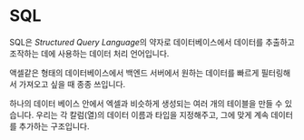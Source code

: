 # SQL

SQL은 *Structured Query Language*의 약자로 데이터베이스에서 데이터를 추출하고 조작하는 데에 사용하는 데이터 처리 언어입니다.

액셀같은 형태의 데이터베이스에서 백엔드 서버에서 원하는 데이터를 빠르게 필터링해서 가져오고 싶을 때 종종 쓰입니다.

하나의 데이터 베이스 안에서 엑셀과 비슷하게 생성되는 여러 개의 테이블을 만들 수 있습니다.
우리는 각 칼럼(열)의 데이터 이름과 타입을 지정해주고, 그에 맞게 계속 데이터를 추가하는 구조입니다.
